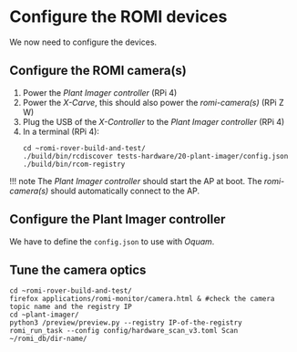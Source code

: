 # Configure the ROMI devices

We now need to configure the devices.

## Configure the ROMI camera(s)

1. Power the _Plant Imager controller_ (RPi 4)
2. Power the _X-Carve_, this should also power the _romi-camera(s)_ (RPi Z W)
3. Plug the USB of the _X-Controller_ to the _Plant Imager controller_ (RPi 4)
4. In a terminal (RPi 4):
    ```shell
    cd ~romi-rover-build-and-test/
    ./build/bin/rcdiscover tests-hardware/20-plant-imager/config.json
    ./build/bin/rcom-registry
    ```

!!! note
    The _Plant Imager controller_ should start the AP at boot.
    The _romi-camera(s)_ should automatically connect to the AP.

## Configure the Plant Imager controller
We have to define the `config.json` to use with _Oquam_.


## Tune the camera optics

```shell
cd ~romi-rover-build-and-test/
firefox applications/romi-monitor/camera.html & #check the camera topic name and the registry IP
cd ~plant-imager/
python3 /preview/preview.py --registry IP-of-the-registry
romi_run_task --config config/hardware_scan_v3.toml Scan ~/romi_db/dir-name/
```